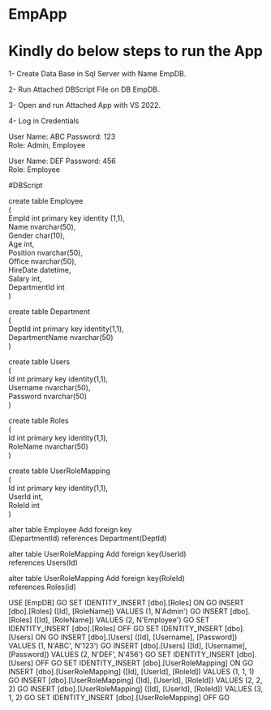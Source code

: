 # EmpApp
# Kindly do below steps to run the App

1-	Create Data Base in Sql Server with Name EmpDB.

2-	Run Attached DBScript File on DB EmpDB.

3-	Open and run Attached App with VS 2022.

4-	Log in Credentials

User Name: ABC
Password: 123	
Role: Admin, Employee

User Name: DEF
Password: 456	
Role: Employee

#DBScript


create table Employee  
(  
   EmpId int primary key identity (1,1),  
   Name nvarchar(50),  
   Gender char(10),  
   Age int,  
   Position nvarchar(50),  
   Office nvarchar(50),  
   HireDate datetime,  
   Salary int,  
   DepartmentId int  
)  
  
create table Department  
(  
   DeptId int primary key identity(1,1),  
   DepartmentName nvarchar(50)  
)  
  
create table Users  
(  
   Id int primary key identity(1,1),  
   Username nvarchar(50),  
   Password nvarchar(50)  
)  
  
create table Roles  
(  
   Id int primary key identity(1,1),  
   RoleName nvarchar(50)  
)  
  
create table UserRoleMapping  
(  
   Id int primary key identity(1,1),  
   UserId int,  
   RoleId int  
)  
  
alter table Employee Add foreign key  
(DepartmentId) references Department(DeptId)  
  
alter table UserRoleMapping Add foreign key(UserId)  
references Users(Id)  
  
alter table UserRoleMapping Add foreign key(RoleId)  
references Roles(id) 


USE [EmpDB]
GO
SET IDENTITY_INSERT [dbo].[Roles] ON 
GO
INSERT [dbo].[Roles] ([Id], [RoleName]) VALUES (1, N'Admin')
GO
INSERT [dbo].[Roles] ([Id], [RoleName]) VALUES (2, N'Employee')
GO
SET IDENTITY_INSERT [dbo].[Roles] OFF
GO
SET IDENTITY_INSERT [dbo].[Users] ON 
GO
INSERT [dbo].[Users] ([Id], [Username], [Password]) VALUES (1, N'ABC', N'123')
GO
INSERT [dbo].[Users] ([Id], [Username], [Password]) VALUES (2, N'DEF', N'456')
GO
SET IDENTITY_INSERT [dbo].[Users] OFF
GO
SET IDENTITY_INSERT [dbo].[UserRoleMapping] ON 
GO
INSERT [dbo].[UserRoleMapping] ([Id], [UserId], [RoleId]) VALUES (1, 1, 1)
GO
INSERT [dbo].[UserRoleMapping] ([Id], [UserId], [RoleId]) VALUES (2, 2, 2)
GO
INSERT [dbo].[UserRoleMapping] ([Id], [UserId], [RoleId]) VALUES (3, 1, 2)
GO
SET IDENTITY_INSERT [dbo].[UserRoleMapping] OFF
GO
